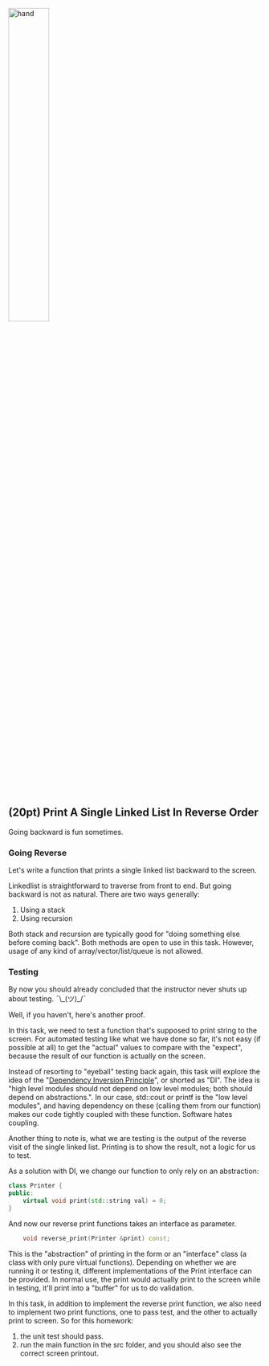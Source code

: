 <img src="https://user-images.githubusercontent.com/252020/167759795-8d8dbebf-8a43-4e81-bfba-28901f2b93a1.png"
     alt="hand"
     width="40%" />
     
## (20pt) Print A Single Linked List In Reverse Order

Going backward is fun sometimes.

### Going Reverse

Let's write a function that prints a single linked list backward to the screen. 

Linkedlist is straightforward to traverse from front to end. But going backward is not as natural. There are two ways generally:

1. Using a stack
2. Using recursion

Both stack and recursion are typically good for "doing something else before coming back". Both methods are open to use in this task. However, usage of any kind of array/vector/list/queue is not allowed.  

### Testing

By now you should already concluded that the instructor never shuts up about testing. ¯\\\_(ツ)\_/¯ 

Well, if you haven't, here's another proof.

In this task, we need to test a function that's supposed to print string to the screen. For automated testing like what we have done so far, it's not easy (if possible at all) to get the "actual" values to compare with the "expect", because the result of our function is actually on the screen. 

Instead of resorting to "eyeball" testing back again, this task will explore the idea of the "[Dependency Inversion Principle](https://deviq.com/principles/dependency-inversion-principle)", or shorted as "DI". The idea is "high level modules should not depend on low level modules; both should depend on abstractions.". In our case, std::cout or printf is the "low level modules", and having dependency on these (calling them from our function) makes our code tightly coupled with these function. Software hates coupling.

Another thing to note is, what we are testing is the output of the reverse visit of the single linked list. Printing is to show the result, not a logic for us to test. 

As a solution with DI, we change our function to only rely on an abstraction:

```c++
class Printer {
public:
    virtual void print(std::string val) = 0;
}
```

And now our reverse print functions takes an interface as parameter.

```c++
    void reverse_print(Printer &print) const;
```

This is the "abstraction" of printing in the form or an "interface" class (a class with only pure virtual functions). Depending on whether we are running it or testing it, different implementations of the Print interface can be provided. In normal use, the print would actually print to the screen while in testing, it'll print into a "buffer" for us to do validation.

In this task, in addition to implement the reverse print function, we also need to implement two print functions, one to pass test, and the other to actually print to screen. So for this homework:

1. the unit test should pass.
2. run the main function in the src folder, and you should also see the correct screen printout.  




